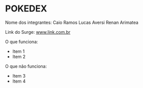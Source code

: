 # POKEDEX

Nome dos integrantes: 
Caio Ramos
Lucas Aversi
Renan Arimatea

Link do Surge: www.link.com.br

O que funciona:
- Item 1
- Item 2

O que não funciona: 
- Item 3
- Item 4
